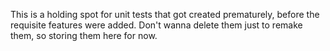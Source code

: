 This is a holding spot for unit tests that got created prematurely, before the requisite features were added. Don't wanna delete them just to remake them, so storing them here for now.